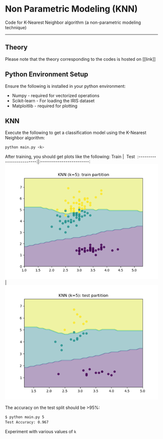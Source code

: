 
# Non Parametric Modeling (KNN)

Code for K-Nearest Neighbor algorithm (a non-parametric modeling technique)

---

## Theory

Please note that the theory corresponding to the codes is hosted on [[link]]

## Python Environment Setup

Ensure the following is installed in your python environment:

- Numpy - required for vectorized operations
- Scikit-learn - For loading the IRIS dataset
- Matploitlib - required for plotting

## KNN

Execute the following to get a classification model using the K-Nearest Neighbor algorithm:

```bash
python main.py <k>
```

After training, you should get plots like the following:
Train             |  &nbsp;Test&nbsp;
:-------------------------:|:-------------------------:
![A plot showing how the model fits the data on the train set](static/decision_boundary.png "KNN Train Fit")  |  ![A plot showing how the model fits the data on the test set](static/decision_boundary_test.png "KNN Test Fit")

The accuracy on the test split should be >95%:

```bash
$ python main.py 5
Test Accuracy: 0.967
```

Experiment with various values of `k`
